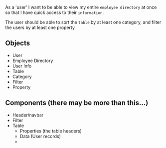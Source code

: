 As a 'user' I want to be able to view my entire `employee directory` at once so that I have quick access to their `information`.

The user should be able to sort the `table` by at least one category, and filter the users by at least one property

## Objects
* User
* Employee Directory
* User Info
* Table
* Category
* Filter
* Property

## Components (there may be more than this...)
* Header/navbar
* Filter
* Table
  * Properties (the table headers)
  * Data (User records)
  * 